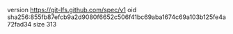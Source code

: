 version https://git-lfs.github.com/spec/v1
oid sha256:855fb87efcb9a2d9080f6652c506f41bc69aba1674c69a103b125fe4a72fad34
size 313
